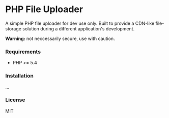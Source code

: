 # PHP File Uploader

A simple PHP file uploader for dev use only. Built to provide a CDN-like file-storage solution during a different application's development.

**Warning:** not neccessarily secure, use with caution.

### Requirements

- PHP >= 5.4

### Installation

...

### License

MIT